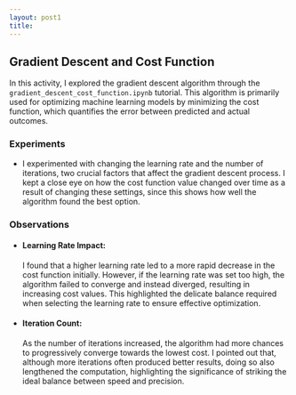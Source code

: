 ```yaml
---
layout: post1
title: 
---
```

## Gradient Descent and Cost Function

In this activity, I explored the gradient descent algorithm through the `gradient_descent_cost_function.ipynb` tutorial. This algorithm is primarily used for optimizing machine learning models by minimizing the cost function, which quantifies the error between predicted and actual outcomes.

### Experiments
- I experimented with changing the learning rate and the number of iterations, two crucial factors that affect the gradient descent      process. I kept a close eye on how the cost function value changed over time as a result of changing these settings, since this        shows how well the algorithm found the best option.

### Observations
- #### Learning Rate Impact: 
  I found that a higher learning rate led to a more rapid decrease in the cost function initially. However, if the learning rate was    set too high, the algorithm failed to converge and instead diverged, resulting in increasing cost values. This highlighted the   delicate balance required when selecting the learning rate to ensure effective optimization.

- #### Iteration Count:
  As the number of iterations increased, the algorithm had more chances to progressively converge towards the lowest cost. I pointed    out that, although more iterations often produced better results, doing so also lengthened the computation, highlighting the   significance of striking the ideal balance between speed and precision.

